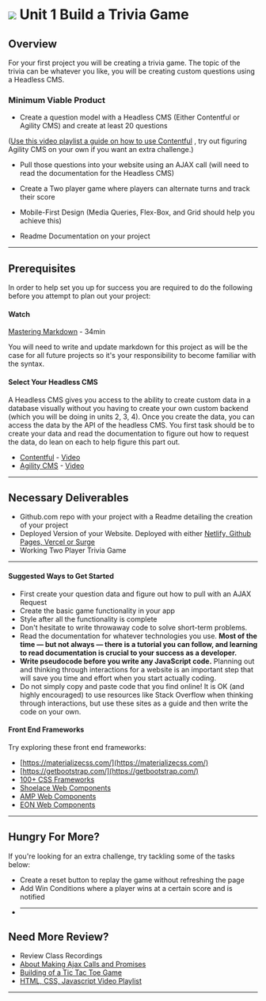 # ![](https://ga-dash.s3.amazonaws.com/production/assets/logo-9f88ae6c9c3871690e33280fcf557f33.png) Unit 1 Build a Trivia Game

## Overview

For your first project you will be creating a trivia game. The topic of the trivia can be whatever you like, you will be creating custom questions using a Headless CMS.

### Minimum Viable Product

- Create a question model with a Headless CMS (Either Contentful or Agility CMS) and create at least 20 questions

([Use this video playlist a guide on how to use Contentful](https://youtube.com/playlist?list=PLY6oTPmKnKbYC-NRcAFVN4_R5D3HRmKGu) , try out figuring Agility CMS on your own if you want an extra challenge.)

- Pull those questions into your website using an AJAX call (will need to read the documentation for the Headless CMS)

- Create a Two player game where players can alternate turns and track their score

- Mobile-First Design (Media Queries, Flex-Box, and Grid should help you achieve this)

- Readme Documentation on your project

---

## Prerequisites

In order to help set you up for success you are required to do the following before you attempt to plan out your project:

#### Watch

[Mastering Markdown](https://masteringmarkdown.com/) - 34min

You will need to write and update markdown for this project as will be the case for all future projects so it's your responsibility to become familiar with the syntax.

#### Select Your Headless CMS

A Headless CMS gives you access to the ability to create custom data in a database visually without you having to create your own custom backend (which you will be doing in units 2, 3, 4). Once you create the data, you can access the data by the API of the headless CMS. You first task should be to create your data and read the documentation to figure out how to request the data, do lean on each to help figure this part out.

- [Contentful](https://www.contentful.com/) - [Video](https://www.youtube.com/watch?v=IfKh_jSj3DU&list=PLY6oTPmKnKbYonuqTHD-RyTAHmWvM1-kU&index=6)
- [Agility CMS](https://agilitycms.com/) - [Video](https://www.youtube.com/watch?v=GkTTvM4CXQs&list=PLY6oTPmKnKbYonuqTHD-RyTAHmWvM1-kU&index=9)

---

## Necessary Deliverables

- Github.com repo with your project with a Readme detailing the creation of your project
- Deployed Version of your Website. Deployed with either [Netlify, Github Pages, Vercel or Surge](https://www.youtube.com/watch?v=HCDCrjQsEhg&list=PLY6oTPmKnKbYjGEm9nLowExbgkI-epIgg&index=11)
- Working Two Player Trivia Game

---

#### Suggested Ways to Get Started

- First create your question data and figure out how to pull with an AJAX Request
- Create the basic game functionality in your app
- Style after all the functionality is complete
- Don't hesitate to write throwaway code to solve short-term problems.
- Read the documentation for whatever technologies you use. **Most of the time — but not always — there is a tutorial you can follow, and learning to read documentation is crucial to your success as a developer.**
- **Write pseudocode before you write any JavaScript code.** Planning out and thinking through interactions for a website is an important step that will save you time and effort when you start actually coding.
- Do not simply copy and paste code that you find online! It is OK (and highly encouraged) to use resources like Stack Overflow when thinking through interactions, but use these sites as a guide and then write the code on your own.

#### Front End Frameworks

Try exploring these front end frameworks:

- [https://materializecss.com/](https://materializecss.com/)
- [https://getbootstrap.com/](https://getbootstrap.com/)
- [100+ CSS Frameworks](https://cssauthor.com/css-frameworks/)
- [Shoelace Web Components](https://shoelace.style/)
- [AMP Web Components](https://amp.dev/)
- [EON Web Components](https://eonjs.org/)

---

## Hungry For More?

If you're looking for an extra challenge, try tackling some of the tasks below:

- Create a reset button to replay the game without refreshing the page
- Add Win Conditions where a player wins at a certain score and is notified
- ***

## Need More Review?

- Review Class Recordings
- [About Making Ajax Calls and Promises](https://tuts.alexmercedcoder.com/2020/promises/)
- [Building of a Tic Tac Toe Game](https://www.youtube.com/watch?v=Y-GkMjUZsmM)
- [HTML, CSS, Javascript Video Playlist](https://www.youtube.com/playlist?list=PLY6oTPmKnKbbeAFC_F_f6jBKU4Xfu24sX)

---
